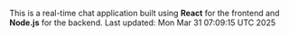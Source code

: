 This is a real-time chat application built using **React** for the frontend and **Node.js** for the backend.
Last updated: Mon Mar 31 07:09:15 UTC 2025
